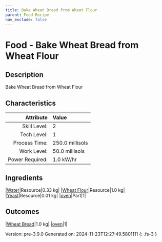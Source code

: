 ```yaml
---
title: Bake Wheat Bread from Wheat Flour
parent: Food Recipe
nav_exclude: false
---
```

# Food - Bake Wheat Bread from Wheat Flour

## Description
Bake Wheat Bread from Wheat Flour 

## Characteristics

| Attribute      | Value |
|--------:|:------|
|Skill Level:|2|
|Tech Level:|1|
|Process Time:|250.0 millisols|
|Work Level:|50.0 millisols|
|Power Required:|1.0 kW/hr|

## Ingredients

|[Water](../resource/water.html)|Resource|0.33 kg|
|[Wheat Flour](../resource/wheat-flour.html)|Resource|1.0 kg|
|[Yeast](../resource/yeast.html)|Resource|0.01 kg|
|[oven](../part/oven.html)|Part|1|

## Outcomes

|[Wheat Bread](../resource/wheat-bread.html)|1.0 kg|
|[oven](../part/oven.html)|1|


Version: pre-3.9.0 Generated on: 2024-11-23T12:27:49.5801111
{: .fs-3 }

